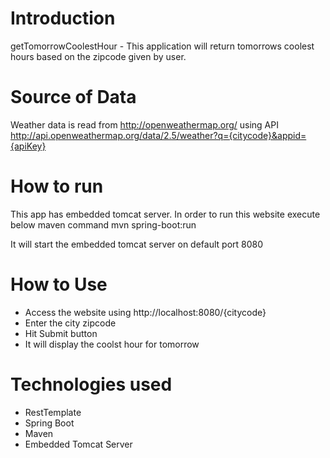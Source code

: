 # Introduction
getTomorrowCoolestHour - This application will return tomorrows coolest hours based on the zipcode given by user.

# Source of Data
Weather data is read from http://openweathermap.org/ using API http://api.openweathermap.org/data/2.5/weather?q={citycode}&appid={apiKey}


# How to run
This app has embedded tomcat server. In order to run this website execute below maven command
mvn spring-boot:run

It will start the embedded tomcat server on default port 8080

# How to Use
- Access the website using http://localhost:8080/{citycode}
- Enter the city zipcode
- Hit Submit button
- It will display the coolst hour for tomorrow


# Technologies used
- RestTemplate
- Spring Boot
- Maven
- Embedded Tomcat Server



